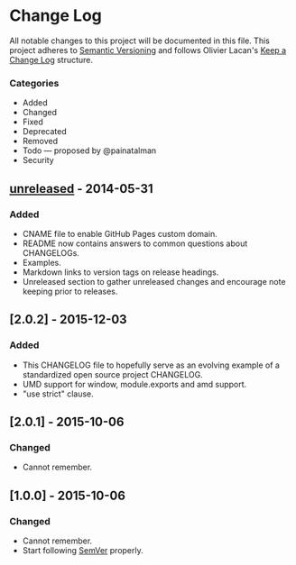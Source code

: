 # Change Log
All notable changes to this project will be documented in this file.
This project adheres to [Semantic Versioning](http://semver.org/) and follows Olivier Lacan's [Keep a Change Log](http://keepachangelog.com/) structure.

### Categories

+ Added
+ Changed
+ Fixed
+ Deprecated
+ Removed
+ Todo &mdash; proposed by @painatalman
+ Security

## [unreleased] - 2014-05-31
### Added

- CNAME file to enable GitHub Pages custom domain.
- README now contains answers to common questions about CHANGELOGs.
- Examples.
- Markdown links to version tags on release headings.
- Unreleased section to gather unreleased changes and encourage note
keeping prior to releases.

## [2.0.2] - 2015-12-03
### Added
- This CHANGELOG file to hopefully serve as an evolving example of a standardized open source project CHANGELOG.
- UMD support for window, module.exports and amd support.
- "use strict" clause.

## [2.0.1] - 2015-10-06
### Changed
- Cannot remember.

## [1.0.0] - 2015-10-06
### Changed
- Cannot remember.
- Start following [SemVer](http://semver.org) properly.

[Unreleased]: https://github.com/olivierlacan/keep-a-changelog/compare/v0.3.0...HEAD
[0.3.0]: https://github.com/olivierlacan/keep-a-changelog/compare/v0.2.0...v0.3.0
[0.2.0]: https://github.com/olivierlacan/keep-a-changelog/compare/v0.1.0...v0.2.0
[0.1.0]: https://github.com/olivierlacan/keep-a-changelog/compare/v0.0.8...v0.1.0
[0.0.8]: https://github.com/olivierlacan/keep-a-changelog/compare/v0.0.7...v0.0.8
[0.0.7]: https://github.com/olivierlacan/keep-a-changelog/compare/v0.0.6...v0.0.7
[0.0.6]: https://github.com/olivierlacan/keep-a-changelog/compare/v0.0.5...v0.0.6
[0.0.5]: https://github.com/olivierlacan/keep-a-changelog/compare/v0.0.4...v0.0.5
[0.0.4]: https://github.com/olivierlacan/keep-a-changelog/compare/v0.0.3...v0.0.4
[0.0.3]: https://github.com/olivierlacan/keep-a-changelog/compare/v0.0.2...v0.0.3
[0.0.2]: https://github.com/olivierlacan/keep-a-changelog/compare/v0.0.1...v0.0.2
